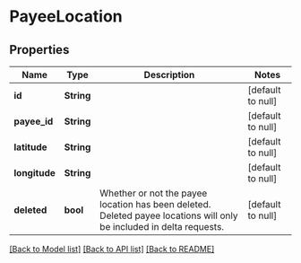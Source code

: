 # PayeeLocation

## Properties
Name | Type | Description | Notes
------------ | ------------- | ------------- | -------------
**id** | **String** |  | [default to null]
**payee_id** | **String** |  | [default to null]
**latitude** | **String** |  | [default to null]
**longitude** | **String** |  | [default to null]
**deleted** | **bool** | Whether or not the payee location has been deleted.  Deleted payee locations will only be included in delta requests. | [default to null]

[[Back to Model list]](../README.md#documentation-for-models) [[Back to API list]](../README.md#documentation-for-api-endpoints) [[Back to README]](../README.md)



